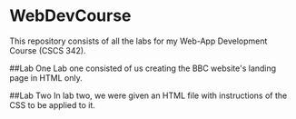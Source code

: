 # WebDevCourse
This repository consists of all the labs for my Web-App Development Course (CSCS 342).

##Lab One
Lab one consisted of us creating the BBC website's landing page in HTML only.

##Lab Two
In lab two, we were given an HTML file with instructions of the CSS to be applied to it.
